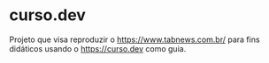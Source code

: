 # curso.dev

Projeto que visa reproduzir o https://www.tabnews.com.br/ para fins didáticos usando o https://curso.dev como guia.
